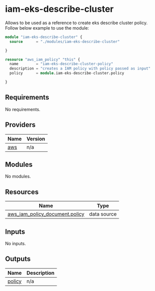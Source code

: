 # iam-eks-describe-cluster
Allows to be used as a reference to create eks describe cluster policy. Follow below example to use the module:

```terraform
module "iam-eks-describe-cluster" {
  source      = "./modules/iam-eks-describe-cluster"

}

resource "aws_iam_policy" "this" {
  name        = "iam-eks-describe-cluster-policy"
  description = "creates a IAM policy with policy passed as input"
  policy      = module.iam-eks-describe-cluster.policy

}
```

<!-- BEGIN_TF_DOCS -->
## Requirements

No requirements.

## Providers

| Name | Version |
|------|---------|
| <a name="provider_aws"></a> [aws](#provider\_aws) | n/a |

## Modules

No modules.

## Resources

| Name | Type |
|------|------|
| [aws_iam_policy_document.policy](https://registry.terraform.io/providers/hashicorp/aws/latest/docs/data-sources/iam_policy_document) | data source |

## Inputs

No inputs.

## Outputs

| Name | Description |
|------|-------------|
| <a name="output_policy"></a> [policy](#output\_policy) | n/a |
<!-- END_TF_DOCS -->